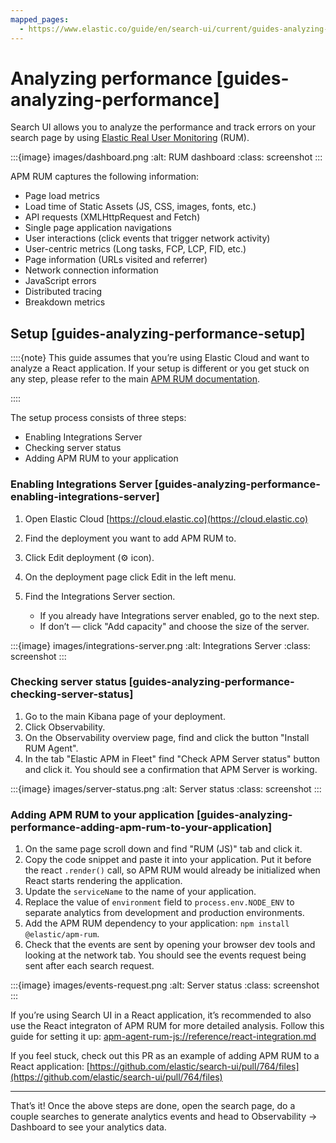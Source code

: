 ```yaml
---
mapped_pages:
  - https://www.elastic.co/guide/en/search-ui/current/guides-analyzing-performance.html
---
```


# Analyzing performance [guides-analyzing-performance]

Search UI allows you to analyze the performance and track errors on your search page by using [Elastic Real User Monitoring](https://www.elastic.co/observability/real-user-monitoring) (RUM).

:::{image} images/dashboard.png
:alt: RUM dashboard
:class: screenshot
:::

APM RUM captures the following information:

- Page load metrics
- Load time of Static Assets (JS, CSS, images, fonts, etc.)
- API requests (XMLHttpRequest and Fetch)
- Single page application navigations
- User interactions (click events that trigger network activity)
- User-centric metrics (Long tasks, FCP, LCP, FID, etc.)
- Page information (URLs visited and referrer)
- Network connection information
- JavaScript errors
- Distributed tracing
- Breakdown metrics

## Setup [guides-analyzing-performance-setup]

::::{note}
This guide assumes that you’re using Elastic Cloud and want to analyze a React application. If your setup is different or you get stuck on any step, please refer to the main [APM RUM documentation](apm-agent-rum-js://reference/index.md).

::::

The setup process consists of three steps:

- Enabling Integrations Server
- Checking server status
- Adding APM RUM to your application

### Enabling Integrations Server [guides-analyzing-performance-enabling-integrations-server]

1. Open Elastic Cloud [https://cloud.elastic.co](https://cloud.elastic.co)
2. Find the deployment you want to add APM RUM to.
3. Click Edit deployment (⚙ icon).
4. On the deployment page click Edit in the left menu.
5. Find the Integrations Server section.

   - If you already have Integrations server enabled, go to the next step.
   - If don’t — click "Add capacity" and choose the size of the server.

:::{image} images/integrations-server.png
:alt: Integrations Server
:class: screenshot
:::

### Checking server status [guides-analyzing-performance-checking-server-status]

1. Go to the main Kibana page of your deployment.
2. Click Observability.
3. On the Observability overview page, find and click the button "Install RUM Agent".
4. In the tab "Elastic APM in Fleet" find "Check APM Server status" button and click it. You should see a confirmation that APM Server is working.

:::{image} images/server-status.png
:alt: Server status
:class: screenshot
:::

### Adding APM RUM to your application [guides-analyzing-performance-adding-apm-rum-to-your-application]

1. On the same page scroll down and find "RUM (JS)" tab and click it.
2. Copy the code snippet and paste it into your application. Put it before the react `.render()` call, so APM RUM would already be initialized when React starts rendering the application.
3. Update the `serviceName` to the name of your application.
4. Replace the value of `environment` field to `process.env.NODE_ENV` to separate analytics from development and production environments.
5. Add the APM RUM dependency to your application: `npm install @elastic/apm-rum`.
6. Check that the events are sent by opening your browser dev tools and looking at the network tab. You should see the events request being sent after each search request.

:::{image} images/events-request.png
:alt: Server status
:class: screenshot
:::

If you’re using Search UI in a React application, it’s recommended to also use the React integraton of APM RUM for more detailed analysis. Follow this guide for setting it up: [apm-agent-rum-js://reference/react-integration.md](apm-agent-rum-js://reference/react-integration.md)

If you feel stuck, check out this PR as an example of adding APM RUM to a React application: [https://github.com/elastic/search-ui/pull/764/files](https://github.com/elastic/search-ui/pull/764/files)

<hr>
That’s it! Once the above steps are done, open the search page, do a couple searches to generate analytics events and head to Observability → Dashboard to see your analytics data.

